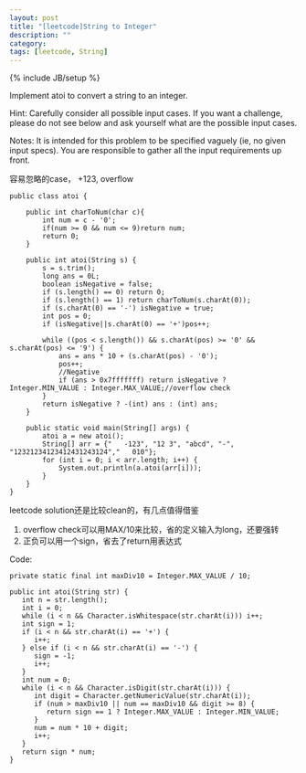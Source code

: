 ```yaml
---
layout: post
title: "[leetcode]String to Integer"
description: ""
category: 
tags: [leetcode, String]
---
```

{% include JB/setup %}

Implement atoi to convert a string to an integer.

Hint: Carefully consider all possible input cases. If you want a challenge, please do not see below and ask yourself what are the possible input cases.

Notes: It is intended for this problem to be specified vaguely (ie, no given input specs). You are responsible to gather all the input requirements up front.

容易忽略的case， +123, overflow

	public class atoi {
	
	    public int charToNum(char c){
	        int num = c - '0';
	        if(num >= 0 && num <= 9)return num;
	        return 0;
	    }
	
	    public int atoi(String s) {
	        s = s.trim();
	        long ans = 0L;
	        boolean isNegative = false;
	        if (s.length() == 0) return 0;
	        if (s.length() == 1) return charToNum(s.charAt(0));
	        if (s.charAt(0) == '-') isNegative = true;
	        int pos = 0;
	        if (isNegative||s.charAt(0) == '+')pos++;
	
	        while ((pos < s.length()) && s.charAt(pos) >= '0' && s.charAt(pos) <= '9') {
	            ans = ans * 10 + (s.charAt(pos) - '0');
	            pos++;
	            //Negative
	            if (ans > 0x7fffffff) return isNegative ? Integer.MIN_VALUE : Integer.MAX_VALUE;//overflow check
	        }
	        return isNegative ? -(int) ans : (int) ans;
	    }
	
	    public static void main(String[] args) {
	        atoi a = new atoi();
	        String[] arr = {"   -123", "12 3", "abcd", "-", "12321234123412431243124","   010"};
	        for (int i = 0; i < arr.length; i++) {
	            System.out.println(a.atoi(arr[i]));
	        }
	    }
	}

leetcode solution还是比较clean的，有几点值得借鉴

1. overflow check可以用MAX/10来比较，省的定义输入为long，还要强转
2. 正负可以用一个sign，省去了return用表达式


Code:

	private static final int maxDiv10 = Integer.MAX_VALUE / 10;
	
	public int atoi(String str) {
	   int n = str.length();
	   int i = 0;
	   while (i < n && Character.isWhitespace(str.charAt(i))) i++;
	   int sign = 1;
	   if (i < n && str.charAt(i) == '+') {
	      i++;
	   } else if (i < n && str.charAt(i) == '-') {
	      sign = -1;
	      i++;
	   }
	   int num = 0;
	   while (i < n && Character.isDigit(str.charAt(i))) {
	      int digit = Character.getNumericValue(str.charAt(i));
	      if (num > maxDiv10 || num == maxDiv10 && digit >= 8) {
	         return sign == 1 ? Integer.MAX_VALUE : Integer.MIN_VALUE;
	      }
	      num = num * 10 + digit;
	      i++;
	   }  
	   return sign * num;
	}
	
	
